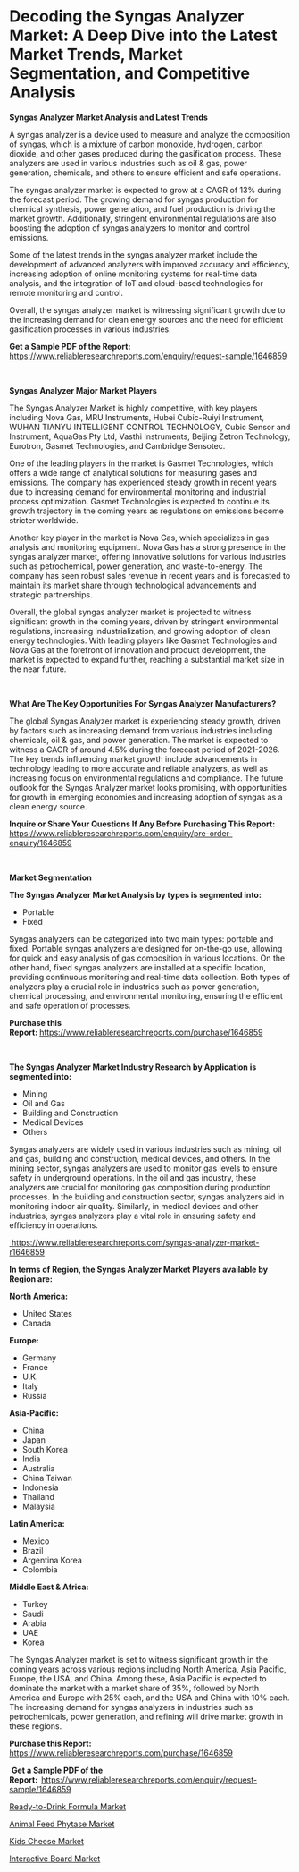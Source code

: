 <p><h1>Decoding the Syngas Analyzer Market: A Deep Dive into the Latest Market Trends, Market Segmentation, and Competitive Analysis</h1></p><p><strong>Syngas Analyzer Market Analysis and Latest Trends</strong></p>
<p><p>A syngas analyzer is a device used to measure and analyze the composition of syngas, which is a mixture of carbon monoxide, hydrogen, carbon dioxide, and other gases produced during the gasification process. These analyzers are used in various industries such as oil & gas, power generation, chemicals, and others to ensure efficient and safe operations.</p><p>The syngas analyzer market is expected to grow at a CAGR of 13% during the forecast period. The growing demand for syngas production for chemical synthesis, power generation, and fuel production is driving the market growth. Additionally, stringent environmental regulations are also boosting the adoption of syngas analyzers to monitor and control emissions.</p><p>Some of the latest trends in the syngas analyzer market include the development of advanced analyzers with improved accuracy and efficiency, increasing adoption of online monitoring systems for real-time data analysis, and the integration of IoT and cloud-based technologies for remote monitoring and control.</p><p>Overall, the syngas analyzer market is witnessing significant growth due to the increasing demand for clean energy sources and the need for efficient gasification processes in various industries.</p></p>
<p><strong>Get a Sample PDF of the Report:&nbsp;</strong> <a href="https://www.reliableresearchreports.com/enquiry/request-sample/1646859">https://www.reliableresearchreports.com/enquiry/request-sample/1646859</a></p>
<p>&nbsp;</p>
<p><strong>Syngas Analyzer Major Market Players</strong></p>
<p><p>The Syngas Analyzer Market is highly competitive, with key players including Nova Gas, MRU Instruments, Hubei Cubic-Ruiyi Instrument, WUHAN TIANYU INTELLIGENT CONTROL TECHNOLOGY, Cubic Sensor and Instrument, AquaGas Pty Ltd, Vasthi Instruments, Beijing Zetron Technology, Eurotron, Gasmet Technologies, and Cambridge Sensotec.</p><p>One of the leading players in the market is Gasmet Technologies, which offers a wide range of analytical solutions for measuring gases and emissions. The company has experienced steady growth in recent years due to increasing demand for environmental monitoring and industrial process optimization. Gasmet Technologies is expected to continue its growth trajectory in the coming years as regulations on emissions become stricter worldwide.</p><p>Another key player in the market is Nova Gas, which specializes in gas analysis and monitoring equipment. Nova Gas has a strong presence in the syngas analyzer market, offering innovative solutions for various industries such as petrochemical, power generation, and waste-to-energy. The company has seen robust sales revenue in recent years and is forecasted to maintain its market share through technological advancements and strategic partnerships.</p><p>Overall, the global syngas analyzer market is projected to witness significant growth in the coming years, driven by stringent environmental regulations, increasing industrialization, and growing adoption of clean energy technologies. With leading players like Gasmet Technologies and Nova Gas at the forefront of innovation and product development, the market is expected to expand further, reaching a substantial market size in the near future.</p></p>
<p>&nbsp;</p>
<p><strong>What Are The Key Opportunities For Syngas Analyzer Manufacturers?</strong></p>
<p><p>The global Syngas Analyzer market is experiencing steady growth, driven by factors such as increasing demand from various industries including chemicals, oil & gas, and power generation. The market is expected to witness a CAGR of around 4.5% during the forecast period of 2021-2026. The key trends influencing market growth include advancements in technology leading to more accurate and reliable analyzers, as well as increasing focus on environmental regulations and compliance. The future outlook for the Syngas Analyzer market looks promising, with opportunities for growth in emerging economies and increasing adoption of syngas as a clean energy source.</p></p>
<p><strong>Inquire or Share Your Questions If Any Before Purchasing This Report:</strong> <a href="https://www.reliableresearchreports.com/enquiry/pre-order-enquiry/1646859">https://www.reliableresearchreports.com/enquiry/pre-order-enquiry/1646859</a></p>
<p>&nbsp;</p>
<p><strong>Market Segmentation</strong></p>
<p><strong>The Syngas Analyzer Market Analysis by types is segmented into:</strong></p>
<p><ul><li>Portable</li><li>Fixed</li></ul></p>
<p><p>Syngas analyzers can be categorized into two main types: portable and fixed. Portable syngas analyzers are designed for on-the-go use, allowing for quick and easy analysis of gas composition in various locations. On the other hand, fixed syngas analyzers are installed at a specific location, providing continuous monitoring and real-time data collection. Both types of analyzers play a crucial role in industries such as power generation, chemical processing, and environmental monitoring, ensuring the efficient and safe operation of processes.</p></p>
<p><strong>Purchase this Report:&nbsp;</strong><a href="https://www.reliableresearchreports.com/purchase/1646859">https://www.reliableresearchreports.com/purchase/1646859</a></p>
<p>&nbsp;</p>
<p><strong>The Syngas Analyzer Market Industry Research by Application is segmented into:</strong></p>
<p><ul><li>Mining</li><li>Oil and Gas</li><li>Building and Construction</li><li>Medical Devices</li><li>Others</li></ul></p>
<p><p>Syngas analyzers are widely used in various industries such as mining, oil and gas, building and construction, medical devices, and others. In the mining sector, syngas analyzers are used to monitor gas levels to ensure safety in underground operations. In the oil and gas industry, these analyzers are crucial for monitoring gas composition during production processes. In the building and construction sector, syngas analyzers aid in monitoring indoor air quality. Similarly, in medical devices and other industries, syngas analyzers play a vital role in ensuring safety and efficiency in operations.</p></p>
<p><a href="https://www.reliableresearchreports.com/syngas-analyzer-market-r1646859">&nbsp;https://www.reliableresearchreports.com/syngas-analyzer-market-r1646859</a></p>
<p><strong>In terms of Region, the Syngas Analyzer Market Players available by Region are:</strong></p>
<p>
    <p> <strong> North America: </strong>
        <ul>
            <li>United States</li>
            <li>Canada</li>
        </ul>
        </p> 
    <p> <strong> Europe: </strong>
        <ul>
            <li>Germany</li>
            <li>France</li>
            <li>U.K.</li>
            <li>Italy</li>
            <li>Russia</li>
        </ul>
        </p> 
    <p> <strong> Asia-Pacific: </strong>
        <ul>
            <li>China</li>
            <li>Japan</li>
            <li>South Korea</li>
            <li>India</li>
            <li>Australia</li>
            <li>China Taiwan</li>
            <li>Indonesia</li>
            <li>Thailand</li>
            <li>Malaysia</li>
        </ul>
        </p> 
    <p> <strong> Latin America: </strong>
        <ul>
            <li>Mexico</li>
            <li>Brazil</li>
            <li>Argentina Korea</li>
            <li>Colombia</li>
        </ul>
        </p> 
    <p> <strong> Middle East & Africa: </strong>
        <ul>
            <li>Turkey</li>
            <li>Saudi</li>
            <li>Arabia</li>
            <li>UAE</li>
            <li>Korea</li>
        </ul>
    </p>
    </p>
<p><p>The Syngas Analyzer market is set to witness significant growth in the coming years across various regions including North America, Asia Pacific, Europe, the USA, and China. Among these, Asia Pacific is expected to dominate the market with a market share of 35%, followed by North America and Europe with 25% each, and the USA and China with 10% each. The increasing demand for syngas analyzers in industries such as petrochemicals, power generation, and refining will drive market growth in these regions.</p></p>
<p><strong>Purchase this Report: </strong><a href="https://www.reliableresearchreports.com/purchase/1646859">https://www.reliableresearchreports.com/purchase/1646859</a></p>
<p>&nbsp;<strong>Get a Sample PDF of the Report:&nbsp;&nbsp;</strong><a href="https://www.reliableresearchreports.com/enquiry/request-sample/1646859">https://www.reliableresearchreports.com/enquiry/request-sample/1646859</a></p>
<p><strong></strong></p>
<p><p><a href="https://github.com/Jeralderzog65756e/Market-Research-Report-List-1/blob/main/ready-to-drink-formula-market.md">Ready-to-Drink Formula Market</a></p><p><a href="https://github.com/mqlmqing52/Market-Research-Report-List-1/blob/main/animal-feed-phytase-market.md">Animal Feed Phytase Market</a></p><p><a href="https://medium.com/@yasminlynch2023/kids-cheese-market-emerging-trends-and-future-prospects-for-period-from-2024-to-2031-f56c582fe73d">Kids Cheese Market</a></p><p><a href="https://medium.com/@marthawweekley82024/interactive-board-market-a-global-and-regional-analysis-focus-on-region-country-level-analysis-4d09de834160">Interactive Board Market</a></p></p>